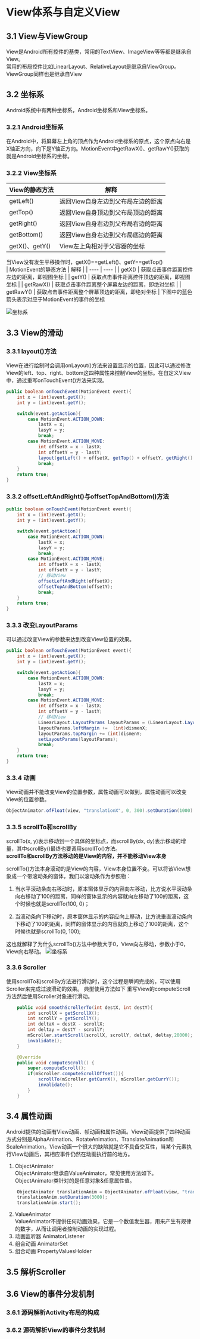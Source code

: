 # View体系与自定义View

## 3.1 View与ViewGroup
View是Android所有控件的基类，常用的TextView、ImageView等等都是继承自View。  
常用的布局控件比如LinearLayout、RelativeLayout是继承自ViewGroup。  
ViewGroup同样也是继承自View
## 3.2 坐标系
Android系统中有两种坐标系，Android坐标系和View坐标系。
### 3.2.1 Android坐标系
在Android中，将屏幕左上角的顶点作为Android坐标系的原点，这个原点向右是X轴正方向，向下是Y轴正方向。MotionEvent中getRawX()、getRawY()获取的就是Android坐标系的坐标。
### 3.2.2 View坐标系
|  View的静态方法   | 解释  |
|  ----  | ----  |
| getLeft()  | 返回View自身左边到父布局左边的距离 |
| getTop()  | 返回View自身顶边到父布局顶边的距离 |
| getRight()  | 返回View自身右边到父布局右边的距离 |
| getBottom()  | 返回View自身右边到父布局底边的距离 |
| getX()、getY()  | View左上角相对于父容器的坐标 |  

当View没有发生平移操作时，getX()==getLeft()、getY==getTop()  
|  MotionEvent的静态方法   | 解释  |
|  ----  | ----  |
| getX()  | 获取点击事件距离控件左边的距离，即视图坐标 |
| getY()  | 获取点击事件距离控件顶边的距离，即视图坐标 |
| getRawX()  | 获取点击事件距离整个屏幕左边的距离，即绝对坐标 |
| getRawY()  | 获取点击事件距离整个屏幕顶边的距离，即绝对坐标 |
下图中的蓝色箭头表示对应于MotionEvent的事件的坐标  

![坐标系](img/坐标系.png)

## 3.3 View的滑动
### 3.3.1 layout()方法
View在进行绘制时会调用onLayout()方法来设置显示的位置，因此可以通过修改View的left、top、right、bottom这四种属性来控制View的坐标。在自定义View中，通过重写onTouchEvent()方法来实现。  
```java
public boolean onTouchEvent(MotionEvent event){
    int x = (int)event.getX();
    int y = (int)event.getY();

    switch(event.getAction){
        case MotionEvent.ACTION_DOWN:
            lastX = x;
            lasyY = y;
            break;
        case MotionEvent.ACTION_MOVE:
            int offsetX = x - lastX;
            int offsetY = y - lastY;
            layout(getLeft() + offsetX, getTop() + offsetY, getRight() + offsetX, getBottom() + offsetY);
            break;           
    }
    return true;
}

```
### 3.3.2 offsetLeftAndRight()与offsetTopAndBottom()方法
```java
public boolean onTouchEvent(MotionEvent event){
    int x = (int)event.getX();
    int y = (int)event.getY();

    switch(event.getAction){
        case MotionEvent.ACTION_DOWN:
            lastX = x;
            lasyY = y;
            break;
        case MotionEvent.ACTION_MOVE:
            int offsetX = x - lastX;
            int offsetY = y - lastY;
            // 移动View
            offsetLeftAndRight(offsetX);
            offsetTopAndBottom(offsetY);
            break;           
    }
    return true;
}
```

### 3.3.3 改变LayoutParams
可以通过改变View的参数来达到改变View位置的效果。

```java
public boolean onTouchEvent(MotionEvent event){
    int x = (int)event.getX();
    int y = (int)event.getY();

    switch(event.getAction){
        case MotionEvent.ACTION_DOWN:
            lastX = x;
            lasyY = y;
            break;
        case MotionEvent.ACTION_MOVE:
            int offsetX = x - lastX;
            int offsetY = y - lastY;
            // 移动View
            LinearLayout.LayoutParams layoutParams = (LinearLayout.LayoutParams) getLayoutParams();
            layoutParams.leftMargin +=  (int)dismenX;
            layoutParams.topMargin += (int)dismenY;
            setLayoutParams(layoutParams);
            break;           
    }
    return true;
}
```
### 3.3.4 动画
View动画并不能改变View的位置参数，属性动画可以做到，属性动画可以改变View的位置参数。
```java
ObjectAnimator.ofFloat(view, "translationX", 0, 300).setDuration(1000).start();
```
### 3.3.5 scrollTo和scrollBy
scrollTo(x, y)表示移动到一个具体的坐标点，而scrollBy(dx, dy)表示移动的增量，其中scrollBy()最终也要调用scrollTo()方法。  
**scrollTo和scrollBy方法移动的是View的内容，并不能移动View本身**  

scrollTo()方法本身滚动的是View的内容，View本身位置不变。可以将该View想象成一个带滚动条的窗体，我们以滚动条作为参照物：

1. 当水平滚动条向右移动时，原本窗体显示的内容向左移动，比方说水平滚动条向右移动了100的距离，同样的窗体显示的内容就向左移动了100的距离，这个时候也就是scrollTo(100, 0)；

2. 当滚动条向下移动时，原本窗体显示的内容应向上移动，比方说垂直滚动条向下移动了100的距离，同样的窗体显示的内容就向上移动了100的距离，这个时候也就是scrollTo(0, 100);

这也就解释了为什么scrollTo()方法中参数大于0，View向左移动，参数小于0，View向右移动。
![坐标系](img/scrollTo滚动坐标系.png)

### 3.3.6 Scroller
使用scrollTo和scrollBy方法进行滑动时，这个过程是瞬间完成的，可以使用Scroller来完成过渡滑动的效果。
典型使用方法如下 重写View的computeScroll方法然后使用Scroller对象进行滑动。 
```java
    public void smoothScrollerTo(int destX, int destY){
        int scrollX = getScrollX();
        int scrollY = getScrollY();
        int deltaX = destX - scrollX;
        int deltay = destY - scrollY;
        mScroller.startScroll(scrollX, scrollY, deltaX, deltay,20000);
        invalidate();
    }

    @Override
    public void computeScroll() {
        super.computeScroll();
        if(mScroller.computeScrollOffset()){
            scrollTo(mScroller.getCurrX(), mScroller.getCurrY());
            invalidate();
        }
    }
```

## 3.4 属性动画

Android提供的动画有View动画、帧动画和属性动画。View动画提供了四种动画方式分别是AlphaAnimation、RotateAnimation、TranslateAnimation和ScaleAnimation。View动画一个很大的缺陷就是它不具备交互性，当某个元素执行View动画后，其相应事件仍然在动画执行前的地方。  
1. ObjectAnimator  
ObjectAnimator继承自ValueAnimator，常见使用方法如下。ObjectAnimator类针对的是任意对象&任意属性值。
```java
    ObjectAnimator translationAnim = ObjectAnimator.ofFloat(view, "translationX", 200);
    translationAnim.setDuration(3000);
    translationAnim.start();
```
2. ValueAnimator  
ValueAnimator不提供任何动画效果，它是一个数值发生器，用来产生有规律的数字，从而让调用者控制动画的实现过程。
3. 动画监听器 AnimatorListener
4. 组合动画 AnimatorSet
5. 组合动画 PropertyValuesHolder

## 3.5 解析Scroller

## 3.6 View的事件分发机制

### 3.6.1 源码解析Activity布局的构成
### 3.6.2 源码解析View的事件分发机制




